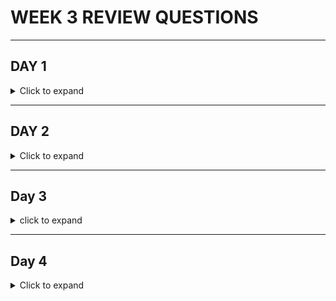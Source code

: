 # WEEK 3 REVIEW QUESTIONS
---
## DAY 1

<details> 
<summary> Click to expand </summary> 

1. What is an exception?
	- An exception is a special object that is throw whenever some kind of problem is encountered. For example, if we try 
	to open a file, and that file doesn't exist, we would get an exception. This exception would interrupt all other processes
	in the program, and if it isn't dealt with, will cause our program to terminate.
	
2. Are exceptions inherently bad? Why do we use them in applications?
	- Exceptions are not inherently bad. They provide us with a way to deal with unforseen issues coming up at runtime. They are useful
	for dealing with any of these unforseen issues, as they allow us to to set up responses to these kinds of scenarios so that they can 
	be dealt with in way that we would prefer, instead of just crashing our program. 
	
3. How can we relate throwing and handling exceptions to what should happen in our application when a user does something incorrectly? (ex. not using all inputs for the calculator app?)
	- What should happen in our application when a user does something wrong, is we should send some kind of output telling them that. Exceptions let 
	us do this by interrupting our program when it detects an issue, such as the wrong kind of input. Then we can catch this exception, and tell our program
	to print out a statement telling the user they input something wrong. Then we can continue with our program without it crashing. 
	
4. How do you handle exceptions?
	- By catching them in a catch block. 
	
5. What does "declaring" an exception mean? How is that different than handling (catching) an exception?
	- Declaring an exception means you mark that a method ***CAN*** throw an exception, without actually doing anything in that method to handle the 
	potential exception. This is different than simply handling an exception within the method, because it means that now whatever other applications
	call that method must deal with the possibility of a thrown exception instead. 
	
6. What is the difference between a checked and unchecked exception?
	- Checked exceptions are exceptions that can possibly be thrown during the course of the program and that the compiler forces you to deal with. If
	a checked exception is possible to be thrown from a method, and isn't caught by a catch block, then the compiler won't compile your code. An unchecked 
	exception, however, will be allowed to compile if there isn't a catch block to catch it. 
	
7. How do we create a custom checked exception?
	- To create a custom checked exception, we simply need to create a class that extends the Exception class. 
	
8. How do we create a custom unchecked exception?
	- To creata a custom unchecked exception, we simply need to create a class that extends the RunetimeException class.
	
9. If we have multiple catch blocks, should more specific exceptions come first or last?
	- More specific exceptions should be caught first. Otherwise, more specific exceptions would be caught in a more general catch block, and you would 
	neve reach the more specific catch block. 
	
10. What is the purpose of DBeaver?
	- The purpose of DBeaver is to provide us a simple way to interact with databases through SQL commands. 
	
11. Why did we install DBeaver and Postgres?
	- DBeaver: So we can communicate with any databases that we create (without having to create a custom application) 
	- Postgres: So we can run our own databases. 
	
12. What is JDBC?
	- JDBC stands for Java DataBase Connectivity. It is an API that is part of the Java Standard Library. It allows us an easy way to establish
	connections to databases within our java application. 
	
</details>
	
---

## DAY 2

<details> 
<summary> Click to expand </summary>

1. What does SQL stand for?
	- SQL Stands for Structured Query Language
	
2. Is SQL a programming language?
	- SQL is ***NOT*** a programming language. It doesn't contain any of the hallmarks of a programming language, such as loops, control statements, 
	etc. 
	
3. What is a relational database management system (RDBMS)?
	- A RDBMS is an actual system that implements relational databases. Relational databases are databases that utilize tables, rows, columns, etc. 
	PostgreSQL is an example of an RDBMS. 
	
4. What are common numerical datatypes we might use in SQL?
	- INTEGER: Whole numbers 
	- BIGINT: Big whole numbers
	- NUMERIC: Decimal numbers
	
5. What are common character types we might use?
	- VARCHAR(n): Variable number of characters, with a maximum on n 
	- CHAR(n): Fixed number of characters. Believe unused characters are "padded" automatically with space characters. A lot less efficient than VARCHAR
	
6. What are common date/time types we might use?
	- TIMESTAMP: Date/time
	- DATE
	- TIME
	
7. What is a schema?
	- The formal structure of the data and tables in a relational database. 
	- Refers to the collection of database objects in our database, such as tables, stored procedures, indices, sequences etc.
	
8. What SQL sublanguages are there?
	- DDL: Data Definition Language 
	- DML: Data Manipulation Language 
	- DQL: Data Query Lanaguage 
	- DCL: Data Control Language 
	- TCL: Transaction Control Language 
	
9. What commands are associated with DDL?
	- CREATE: Used to add new database objects (tables)
	- ALTER: Used to modify an existing table (add/remove column, change column name, change column datatype, etc.) 
	- TRUNCATE: Delete all data within a table without deleteing the table itself. 
	- DROP: Deletes the entire table
	
10. What commands are associated with DML?
	- INSERT: Insert a new record (row) into the table
	- SELECT: Retrieve data from a table
	- UPDATE: Update existing records in a table
	- DELETE: Delete a record in a table 
	
11. How is DQL related to DML? Which command from DML does DQL have?
	- DQL (Data Query Lanaguage) includes just SELECT. DQL is really just a sublanguage and/or alternate interpretation of DML.
	- Some people say SELECT is part of DML and DQL doesn't exist. Other people say SELECT belong ***JUST*** in DQL and DML doesn't 
	include SELECT

12. What does CRUD mean?
	- CRUD stands for Create, Read, Update, Delete. It is an acronym that stands for the four functions considered necessary to implement
	a persistent data storage application. 

13. What commands are associated with DCL?
	- GRANT: Grant permissions for users
	- REVOKE: Revoke permissions for users 

14. What commands are associated with TCL?
	- COMMIT: Commit all the DML commands passed since the last COMMIT, i.e. "make these changes permanent". Cannot rollback from this
	- ROLLBACK: Used to rollback changes made. Used to undo recent changes. Can't rollback before the last Commit
	- SAVEPOINT: Set checkpoints to ROLLBACK to. 

15. What are the 6 common constraints in SQL?
	- Constraints: restrictions we put on our columns within our tables. Restrict what kind of data we can put in the columns. 
	- PRIMARY KEY: Serves as a unique identifier for a record in a table. This value must be unique within the column. May not be NULL
	- FOREIGN KEY: Serves as a reference to a primary key in another table. Used to establish relationships between rows within different tables 
	- UNIQUE: Only unique values within this column are allowed. 
	- NOT NULL: Values in this column cannot be NULL
	- CHECK: Ensures that values within this column follows a certain condition, such as value must be greater than 0 
	- DEFAULT: Provides default values for entries within this column if a value is not provided when creating it. 

16. What are composite keys?
	- Composite keys are primary keys that are made up of more than one column. The combination of values from constituant columns must be unique

17. What is the purpose of database normalization?
	- To reduce redundency and duplicate data. Essentially to make our database more organized. 

18. What is 1NF?
	- Each table must have a primary key. 
	- Data should be atomic
		* Each piece of data should have its own column. For example, if someone has multiple cars, each car should get its own column, instead
		of concatonating together car1 and car2 together and putting them as a single piece of data into the car column 

19. What is 2NF?
	- Includes 1NF as well as...
	- No partial dependencies
		* If we use a composite key as our primary key, then a table must include all columns required to create that composite key. 
		* This also means if we don't use a composite key (just use a primary key) then we are automatically 2NF

20. What is 3NF?
	- Includes 2NF as well as...
	- No transitive dependencies	
		* A column cannot describe another column that then holds the primary key

21. What are the 3 relationships that describe multiplicity/cardinality?
	- 1 to 1
		* records in one table are associated with only 1 other record in another table
	- 1 to many
		* Each record in a table can be associated with many records in another table, while those records in another table are still
		only associated with the one record in the original table 
		* How our database must work in project 0. A client can have many different accounts associated with them. Therefore, there must 
		be a 1 to many relationship between clients and their accounts.
	- Many to Many
		* Each record in a table can be associated with many records in another table, and those records can have many associations with 
		records in the original table. 
		* This would apply if we could have joint bank accounts in project 0. Which you could do, if you wanted to go above and beyond the 
		project requirements. 

22. What is the SERIAL datatype in Postgres?
	- SERIAL is a special numeric type in Postgres. It labels a column as accepting integer types that will autoincrement as rows are added. 
	Convenient for a PRIMARY KEY column 

23. What does utility class mean?
	- A serial class is a name we use to describe a class whose primary purpose is to provide us with useful methods to use. They aren't intended
	to be instantiated and instead house useful static methods for our use. 

24. What steps do we need to take to query data from the database using the JDBC API in Java?
	- First we need to establish a connection with our database. We do this by creating a Connection object and passing the database URL, our
	username, and our password to the database. 
	- Next, we need to prepare a SQL statement (in string form) 
	- Lastly, we pass this SQL query to our database and receive our response, which we can then manipulate. 

25. What are the three layers?
	- Controller layer
		* interacts with our frontend/endpoints
		* Parses HTTP information to pass to Service layer
	- Service layer
		* Performs logic on whatever information is passed to it from the controller layer. This is the layer that does meaningful calculations
		and what not
		* If needed, interacts with the DAO layer in order to interact with our database (if we have one)
	- DAO/DAL layer
		* Interacts with our database. Performs CRUD operations with our database. 

26. What is the purpose of the data access layer?
	- So that we can perform CRUD (Create, Read, Update, Delete) with our database. 

</details>

---

## Day 3 

<details>

<summary> click to expand </summary>

1. What is a DTO (Data transfer object)?
	- An an object that satisfies the Java Bean standard. Used to encapsulate and pass around data as a single object. 
	- A ***MODEL*** is a type of DTO. It has all the properties associated with its database representation. 
	
2. What was the motivation for creating a AddOrUpdateStudentDTO class to use when adding or updating a student in our demo example?
	- In order to simplify and streamline our code. Using the AddOrUpdateStudentDTO allows us to self comment to a degree, as well as create an 
	object we can use for data transfers that only includes the properties we need. 
	
3. When we insert a new record, if the datatype for the primary key is SERIAL, do we need to provide a primary key value ourselves?
	- No we do not. Because it is a SERIAL type, it will auto increment when we insert a new entry. However, we can still assign our own values
	if we desire. This value doesn't need to be unique just because it is serial, but if we use a constraint such as PRIMARY KEY, then our value
	must be unique. This may create problems if we insert a serial number that the SERIAL sequence hasn't reached yet. I actually don't know, 
	something I may have to look up. 
		* For example, if we have id SERIAL PRIMARY KEY, and we already have id's 1, 2, 3 and 4 in our database, if we manually insert 5 in our database
		without letting SERIAL auto increment, will SERIAL auto increment into 5 next time we insert an entry without a specified id? I'll have to do
		some research. 
		
4. What layer's methods will the service layer's methods be invoking?
	- The service layer's methods will be invoking methods from the Data Access Layer
	
5. What layer's methods will the controller layer's methods/lambdas be invoking?
	 - The Controller Layer's methods will be invoking the methods from the Service Layer
	 
6. What technology do we use in the controller layer (starts with J)?
	- Javalin
	
7. What technology do we use in the data access layer (also starts with a J)?
	- JDBC
	
8. What does `ctx.bodyAsClass(EditFirstNameDTO.class)` do in the demo's controller layer?
	- This pulls data from a JSON file sent to our database. It will create an object out of this data, and set the corrosponding properties 
	sent on the JSON to the properties of the object made. 
	- In this example, it will create a "EditFirstNameDTO" object, and set whatever properties were listed in the JSON to the corrosponding 
	(same named) properties in the new object. It will return an EditFirstNameDTO object.
	
9. What does `ctx.pathParam("id")` do in the demo's controller layer?
	- This pulls the information contained in the URI that is denoted as {id}. for example: localhost:8080/student/{id}/
		* ctx.pathParam("id") will pull whatever values is put into the {id} field whenever a request is sent to this url/uri 


</details>

---
## Day 4 

<details>

<summary> Click to expand </summary> 

1. What is the purpose of `ctx.json(...)`?
	- This is used to send back information to the HTTP client in JSON format. For example, if they wanted to create a new client for our banking
	application, we could send back information that confirms that it was a success, as well as provide information on the new client that was created. 

2. What is the purpose of `ctx.status(...)`?
	- This is to send HTTP status codes back to the HTTP client. This allows us inform the user about the status of their HTTP request. For example, if 
	something went wrong, we could send back a 4xx or 5xx error code, in order to better inform the user what exactly went wrong. Conversely, if 
	everything went right, we could send back a 2xx code to inform them of what successful action just took place. 
	
3. What is HTTP?
	- HTTP stands for HyperText Transfer Protocol. It is the standard protocol for communicating over the internet. It is composed of different 
	kinds of requests and responses. 
	
4. Describe the HTTP request/response cycle in relation to our backend application
	- A client (in our case, something like postman) sends an HTTP request containing information like what we would like to do (POST, GET, etc.)
	as well as any pertinent information. Once our server receives this information, we manipulate it and/or perform some action, and return some 
	kind of information back. This could either be information from our database that the client requested, or confirmation that we added new 
	information to our database. 
	
5. What are the 5 commonly used HTTP methods?
	- POST, GET, PUT, PATCH, DELETE
	
6. What is the proper usage of GET v. POST v. PUT v. PATCH v. DELETE?
	- PUT: Replace an entire resource, such as replacing the information of an entire banking client 
	- POST: Create a new resource, such as creating a new banking client
	- GET: Retrieve information on an existing resource, such as information on a current banking client
	- PATCH: Partially update information on an existing resource
	- DELETE: Completely delete an existing resource
	
7. What 4 components does an HTTP request consist of?
	- The HTTP method, which includes (but is not limited to) the five common HTTP methods just listed
	- URI (Uniform Resource Identifier). This looks like an extension of the URL, but actually contains additional information that is 
	passed to the server
	- Request headers. 
	- Request body.
	
8. What 3 components does an HTTP response consist of?
	- Status code. This is a short numerical code that gives a general status of the HTTP request just sent. Includes success and error codes
	- Response headers.
	- Response  body.
	
9. What do each of the 1XX, 2XX, 3XX, 4XX, and 5XX status code categories mean?
	- 1xx: Informational codes. 
	- 2xx: Successful codes. Used when an HTTP request is successful. Optionally provides a little more specific information about what that 
	successful request accomplished. 
	- 3xx: Redirection codes. Used to redirect in case of an endpoint or website moving, or some other such reason for a redirect. 
	- 4xx: Client error codes. Something is wrong on client end. Maybe you put the URL wrong, or tried to access something you don't have
	permissions for.
	- 5xx: Server error codes. Something bad happened on the server side, but it isn't the client's fault. 
	
10. If I wanted to delete a student with ID of 1, what is the appropriate HTTP method to use, and what might the URI look like?
	- If we're following the example give in lecture...an appropriate HTTP method would be DELETE. We would likely have a URI that looks
	something like "/students/1/deleteStudent". The "1" in this URI represents the ID of the student we wish to delete. 
	
11. What is referential integrity?
	- Referential integrity is the idea that we cannot have foreign keys that point to nothing. For example, if we had a clients and an accounts 
	table in our database, and the accounts table had a foreign key that linked accounts to a specific client, we couldn't drop our clients table, 
	because then we would have entries within the accounts table that would be referencing entries in the clients table that no longer exists. 
	This is the idea of referential integrity. We cannot delete entries that are being relied on by other entries, without first deleting the 
	entries that are doing the relying....If thats not too confusing to follow.....
	
12. What are the 4 ACID properties?
	- Atomicity
	- Consistency
	- Isolation
	- Durability
	
13. What is atomicity?
	- A transaction succeeds in its entirety or not at all. No partial transactions can occur. 
	
14. What is consistency?
	- A transaction cannot violate constraints or referential integrity.
	
15. What is isolation?
	- Two transactions cannot interfere with each other if they are happening concurrently. 
	
16. What is durability?
	- When a transaction is committed, it is permanently stored in database's memory. 
	
17. What are aggregate functions and scalar functions? How are they different from each other?
	- Scalar functions are functions that act on just one entry's information. Aggregate functions work on multiple entries information and 
	collates that data. 
	
18. Research and remember some examples of aggregate functions
	- SELECT AVG(funds) FROM clients. This is an aggregate function, because it aggregates all the results (funds) from all clients into one
	value, which in this case will be the average of all those funds. 
	
19. Research and remember some examples of scalar functions
	- SELECT name FROM clients. This will return the names of all clients within a clients table. It is scalar because for each entry, it is
	just acting on that entry alone, and returning a value for that one entry. 
	
20. What is the purpose of the GROUP BY clause? What type of function (scalar? aggregate?) do we use with GROUP BY?
	- Group by allows us to group our output by a certain criteria. This is used with aggregate functions. 
	
21. What is the difference between WHERE and HAVING?
	- WHERE would be used to filter out data by individual entries. HAVING would filter out aggregate data we've already collected. 
	
22. What are the 4 types of joins?
	- INNER JOIN
	- OUTER JOIN
	- LEFT JOIN 
	- RIGHT JOIN
23. How would you describe an INNER JOIN, an OUTER JOIN, a LEFT JOIN, and a RIGHT JOIN?
	- INNER JOIN: 
	- OUTER JOIN: 
	- LEFT JOIN: 
	- RIGHT JOIN: 
24. Of the following clauses associated with the SELECT command (`FROM`, `JOIN ... ON ... = ...`, `WHERE`, `GROUP BY`, `HAVING`, `ORDER BY`) remember the order they must be written in
25. How does ORDER BY order the data from a query by default (ascending? descending?) ? How do we have it do the opposite?

</details> 